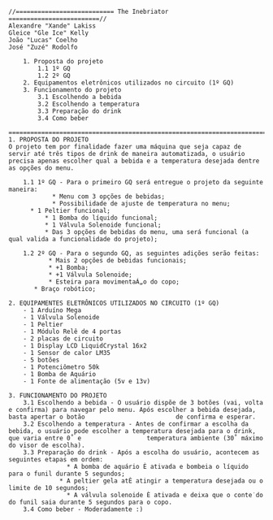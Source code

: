 	//=========================== The Inebriator =========================//
 	Alexandre "Xande" Lakiss
 	Gleice "Gle Ice" Kelly
 	João "Lucas" Coelho
 	José "Zuzé" Rodolfo

		1. Proposta do projeto
			1.1 1º GQ
			1.2 2º GQ
		2. Equipamentos eletrônicos utilizados no circuito (1º GQ)
		3. Funcionamento do projeto
			3.1 Escolhendo a bebida
			3.2 Escolhendo a temperatura
			3.3 Preparação do drink
			3.4 Como beber

	=======================================================================//
	1. PROPOSTA DO PROJETO
	O projeto tem por finalidade fazer uma máquina que seja capaz de servir até três tipos de drink de maneira automatizada, o usuário precisa apenas escolher qual a bebida e a temperatura desejada dentre as opções do menu.

		1.1 1º GQ - Para o primeiro GQ será entregue o projeto da seguinte maneira:
		    	* Menu com 3 opções de bebidas;
		    	* Possibilidade de ajuste de temperatura no menu;
          * 1 Peltier funcional;
		      * 1 Bomba do líquido funcional;
		      * 1 Válvula Solenoide funcional;
		      * Das 3 opções de bebidas do menu, uma será funcional (a qual valida a funcionalidade do projeto);

		1.2 2º GQ - Para o segundo GQ, as seguintes adições serão feitas:
		       * Mais 2 opções de bebidas funcionais;
	     	   * +1 Bomba;
		       * +1 Válvula Solenoide;
		       * Esteira para movimentaÁ„o do copo;
           * Braço robótico;

	2. EQUIPAMENTES ELETRÔNICOS UTILIZADOS NO CIRCUITO (1º GQ)
		- 1 Arduíno Mega
		- 1 Válvula Solenoide
		- 1 Peltier
		- 1 Módulo Relê de 4 portas
		- 2 placas de circuito
		- 1 Display LCD LiquidCrystal 16x2
		- 1 Sensor de calor LM35
		- 5 botões
		- 1 Potenciômetro 50k
		- 1 Bomba de Aquário
		- 1 Fonte de alimentação (5v e 13v)

	3. FUNCIONAMENTO DO PROJETO
		3.1 Escolhendo a bebida - O usuário dispõe de 3 botões (vai, volta e confirma) para navegar pelo menu. Após escolher a bebida desejada, basta apertar o botão				          de confirma e esperar.
		3.2 Escolhendo a temperatura - Antes de confirmar a escolha da bebida, o usuário pode escolher a temperatura desejada para o drink, que varia entre 0˚ e 				  temperatura ambiente (30˚ máximo do visor de escolha).
		3.3 Preparação do drink - Após a escolha do usuário, acontecem as seguintes etapas em ordem:
				  	* A bomba de aquário È ativada e bombeia o líquido para o funil durante 5 segundos;
			      * A peltier gela atÈ atingir a temperatura desejada ou o limite de 10 segundos;
				  	* A válvula solenoide È ativada e deixa que o conte˙do do funil saia durante 5 segundos para o copo.
		3.4 Como beber - Moderadamente :)

